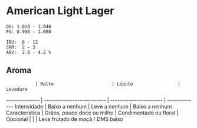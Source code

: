 # American Light Lager

```
OG: 1.028 - 1.040
FG: 0.998 - 1.008

IBU:  8 - 12
SRM:  2 - 3
ABV:  2.8 - 4.2 %
```

## Aroma

               | Malte                      | Lúpulo                 | Levedura
-------------- | -------------------------- | ---------------------- | -------------
Intensidade    | Baixo a nenhum             | Leve a nenhum          | Baixo a nenhum
Característica | Grãos, pouco doce ou milho | Condimentado ou floral | 
Opcional       |                            |                        | Leve frutado de maçã / DMS baixo    



